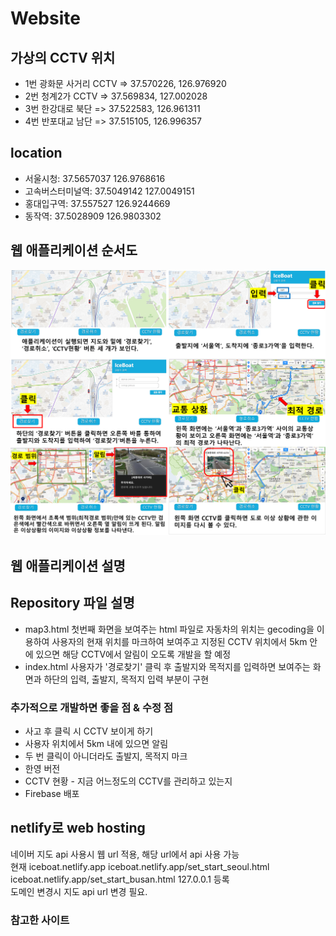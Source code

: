 # Website

## 가상의 CCTV 위치
- 1번 광화문 사거리 CCTV => 37.570226, 126.976920
- 2번 청계2가 CCTV => 37.569834, 127.002028
- 3번 한강대로 북단 => 37.522583, 126.961311
- 4번 반포대교 남단 => 37.515105, 126.996357

## location
- 서울시청: 37.5657037 126.9768616
- 고속버스터미널역: 37.5049142 127.0049151
- 홍대입구역: 37.557527 126.9244669
- 동작역: 37.5028909 126.9803302

## 웹 애플리케이션 순서도
<img src = "images\저장.png" alt = "image1">

## 웹 애플리케이션 설명

## Repository 파일 설명
- map3.html 
    첫번째 화면을 보여주는 html 파일로 자동차의 위치는 gecoding을 이용하여 사용자의 현재 위치를 마크하여 보여주고 지정된 CCTV 위치에서 5km 안에 있으면 해당 CCTV에서 알림이 오도록 개발을 할 예정
- index.html 
    사용자가 '경로찾기' 클릭 후 출발지와 목적지를 입력하면 보여주는 화면과 하단의 입력, 출발지, 목적지 입력 부분이 구현


### 추가적으로 개발하면 좋을 점 & 수정 점
- 사고 후 클릭 시 CCTV 보이게 하기
- 사용자 위치에서 5km 내에 있으면 알림
- 두 번 클릭이 아니더라도 출발지, 목적지 마크 
- 한영 버전
- CCTV 현황 - 지금 어느정도의 CCTV를 관리하고 있는지
- Firebase 배포
## netlify로 web hosting
네이버 지도 api 사용시 웹 url 적용, 해당 url에서 api 사용 가능   
현재 iceboat.netlify.app iceboat.netlify.app/set_start_seoul.html iceboat.netlify.app/set_start_busan.html 127.0.0.1 등록   
도메인 변경시 지도 api url 변경 필요.

### 참고한 사이트